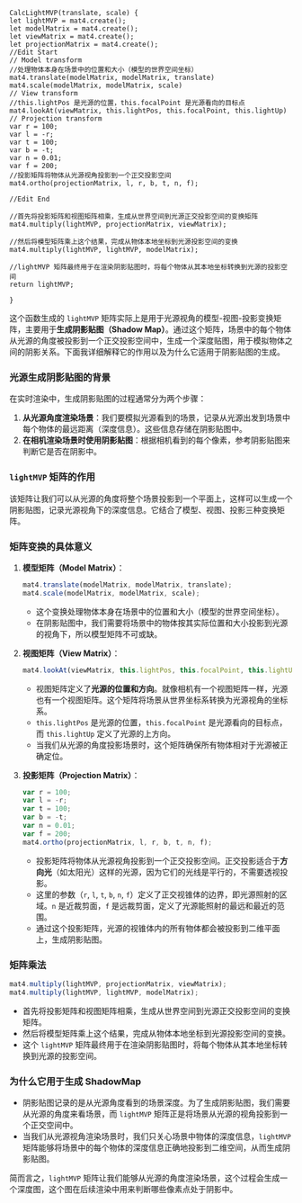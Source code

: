 ```
CalcLightMVP(translate, scale) {
let lightMVP = mat4.create();
let modelMatrix = mat4.create();
let viewMatrix = mat4.create();
let projectionMatrix = mat4.create();
//Edit Start
// Model transform
//处理物体本身在场景中的位置和大小（模型的世界空间坐标）
mat4.translate(modelMatrix, modelMatrix, translate)
mat4.scale(modelMatrix, modelMatrix, scale)
// View transform
//this.lightPos 是光源的位置，this.focalPoint 是光源看向的目标点
mat4.lookAt(viewMatrix, this.lightPos, this.focalPoint, this.lightUp)
// Projection transform
var r = 100;
var l = -r;
var t = 100;
var b = -t;
var n = 0.01;
var f = 200;
//投影矩阵将物体从光源视角投影到一个正交投影空间
mat4.ortho(projectionMatrix, l, r, b, t, n, f);

//Edit End

//首先将投影矩阵和视图矩阵相乘，生成从世界空间到光源正交投影空间的变换矩阵
mat4.multiply(lightMVP, projectionMatrix, viewMatrix);

//然后将模型矩阵乘上这个结果，完成从物体本地坐标到光源投影空间的变换
mat4.multiply(lightMVP, lightMVP, modelMatrix);

//lightMVP 矩阵最终用于在渲染阴影贴图时，将每个物体从其本地坐标转换到光源的投影空间
return lightMVP;

}
```
这个函数生成的 `lightMVP` 矩阵实际上是用于光源视角的模型-视图-投影变换矩阵，主要用于**生成阴影贴图（Shadow Map）**。通过这个矩阵，场景中的每个物体从光源的角度被投影到一个正交投影空间中，生成一个深度贴图，用于模拟物体之间的阴影关系。下面我详细解释它的作用以及为什么它适用于阴影贴图的生成。

### 光源生成阴影贴图的背景

在实时渲染中，生成阴影贴图的过程通常分为两个步骤：
1. **从光源角度渲染场景**：我们要模拟光源看到的场景，记录从光源出发到场景中每个物体的最远距离（深度信息）。这些信息存储在阴影贴图中。
2. **在相机渲染场景时使用阴影贴图**：根据相机看到的每个像素，参考阴影贴图来判断它是否在阴影中。

### `lightMVP` 矩阵的作用

该矩阵让我们可以从光源的角度将整个场景投影到一个平面上，这样可以生成一个阴影贴图，记录光源视角下的深度信息。它结合了模型、视图、投影三种变换矩阵。

### 矩阵变换的具体意义

1. **模型矩阵（Model Matrix）**：
   ```javascript
   mat4.translate(modelMatrix, modelMatrix, translate);
   mat4.scale(modelMatrix, modelMatrix, scale);
   ```
   - 这个变换处理物体本身在场景中的位置和大小（模型的世界空间坐标）。
   - 在阴影贴图中，我们需要将场景中的物体按其实际位置和大小投影到光源的视角下，所以模型矩阵不可或缺。

2. **视图矩阵（View Matrix）**：
   ```javascript
   mat4.lookAt(viewMatrix, this.lightPos, this.focalPoint, this.lightUp);
   ```
   - 视图矩阵定义了**光源的位置和方向**。就像相机有一个视图矩阵一样，光源也有一个视图矩阵。这个矩阵将场景从世界坐标系转换为光源视角的坐标系。
   - `this.lightPos` 是光源的位置，`this.focalPoint` 是光源看向的目标点，而 `this.lightUp` 定义了光源的上方向。
   - 当我们从光源的角度投影场景时，这个矩阵确保所有物体相对于光源被正确定位。

3. **投影矩阵（Projection Matrix）**：
   ```javascript
   var r = 100;
   var l = -r;
   var t = 100;
   var b = -t;
   var n = 0.01;
   var f = 200;
   mat4.ortho(projectionMatrix, l, r, b, t, n, f);
   ```
   - 投影矩阵将物体从光源视角投影到一个正交投影空间。正交投影适合于**方向光**（如太阳光）这样的光源，因为它们的光线是平行的，不需要透视投影。
   - 这里的参数（`r`, `l`, `t`, `b`, `n`, `f`）定义了正交视锥体的边界，即光源照射的区域。`n` 是近裁剪面，`f` 是远裁剪面，定义了光源能照射的最远和最近的范围。
   - 通过这个投影矩阵，光源的视锥体内的所有物体都会被投影到二维平面上，生成阴影贴图。

### 矩阵乘法

```javascript
mat4.multiply(lightMVP, projectionMatrix, viewMatrix);
mat4.multiply(lightMVP, lightMVP, modelMatrix);
```
- 首先将投影矩阵和视图矩阵相乘，生成从世界空间到光源正交投影空间的变换矩阵。
- 然后将模型矩阵乘上这个结果，完成从物体本地坐标到光源投影空间的变换。
- 这个 `lightMVP` 矩阵最终用于在渲染阴影贴图时，将每个物体从其本地坐标转换到光源的投影空间。

### 为什么它用于生成 ShadowMap

- 阴影贴图记录的是从光源角度看到的场景深度。为了生成阴影贴图，我们需要从光源的角度来看场景，而 `lightMVP` 矩阵正是将场景从光源的视角投影到一个正交空间中。
- 当我们从光源视角渲染场景时，我们只关心场景中物体的深度信息，`lightMVP` 矩阵能够将场景中的每个物体的深度信息正确地投影到二维空间，从而生成阴影贴图。
  
简而言之，`lightMVP` 矩阵让我们能够从光源的角度渲染场景，这个过程会生成一个深度图，这个图在后续渲染中用来判断哪些像素点处于阴影中。
<!--stackedit_data:
eyJoaXN0b3J5IjpbLTIwMzE2ODI1NzddfQ==
-->